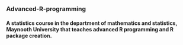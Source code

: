 ### Advanced-R-programming

#### A statistics course in the department of mathematics and statistics, Maynooth University that teaches advanced R programming and R package creation.

